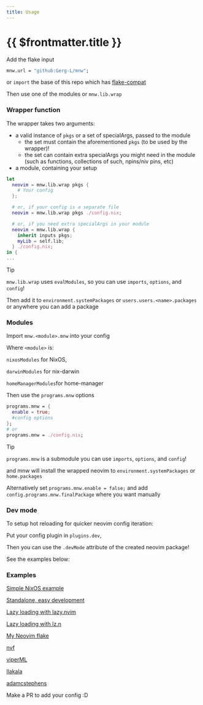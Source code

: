 ```yaml
---
title: Usage
---
```

# {{ $frontmatter.title }}

Add the flake input

```nix
mnw.url = "github:Gerg-L/mnw";
```

or `import` the base of this repo which has
[flake-compat](https://github.com/edolstra/flake-compat)

Then use one of the modules or `mnw.lib.wrap`

### Wrapper function

The wrapper takes two arguments:
- a valid instance of `pkgs` or a set of specialArgs, passed to the module
  - the set must contain the aforementioned `pkgs` (to be used by the
    wrapper)!
  - the set can contain extra specialArgs you might need in the module (such
    as functions, collections of such, npins/niv pins, etc)
- a module, containing your setup

```nix
let
  neovim = mnw.lib.wrap pkgs {
    # Your config
  };

  # or, if your config is a separate file
  neovim = mnw.lib.wrap pkgs ./config.nix;

  # or, if you need extra specialArgs in your module
  neovim = mnw.lib.wrap {
    inherit inputs pkgs;
    myLib = self.lib;
  } ./config.nix;
in {
...
```

> [!TIP]
> `mnw.lib.wrap` uses `evalModules`, so you can use `imports`, `options`, and
> `config`!

Then add it to `environment.systemPackages` or `users.users.<name>.packages` or
anywhere you can add a package

### Modules

Import `mnw.<module>.mnw` into your config

Where `<module>` is:

`nixosModules` for NixOS,

`darwinModules` for nix-darwin

`homeManagerModules`for home-manager

Then use the `programs.mnw` options

```nix
programs.mnw = {
  enable = true;
  #config options
};
# or
programs.mnw = ./config.nix;
```

> [!TIP]
> `programs.mnw` is a submodule you can use `imports`, `options`, and `config`!

and mnw will install the wrapped neovim to `environment.systemPackages` or
`home.packages`

Alternatively set `programs.mnw.enable = false;` and add
`config.programs.mnw.finalPackage` where you want manually

### Dev mode

To setup hot reloading for quicker neovim config iteration:

Put your config plugin in `plugins.dev`,

Then you can use the `.devMode` attribute of the created neovim package!

See the examples below:

### Examples

[Simple NixOS example](https://github.com/Gerg-L/mnw/tree/master/examples/nixos)

[Standalone, easy development](https://github.com/Gerg-L/mnw/tree/master/examples/standalone)

[Lazy loading with lazy.nvim](https://github.com/Gerg-L/mnw/tree/master/examples/lazy)

[Lazy loading with lz.n](https://github.com/Gerg-L/mnw/tree/master/examples/lz.n)

[My Neovim flake](https://github.com/Gerg-L/nvim-flake)

[nvf](https://github.com/NotAShelf/nvf)

[viperML](https://github.com/viperML/dotfiles/blob/master/packages/neovim)

[llakala](https://github.com/llakala/meovim)

[adamcstephens](https://codeberg.org/adamcstephens/dotfiles/src/branch/main/apps/neovim)

Make a PR to add your config :D
